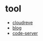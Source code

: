# tool
- [cloudreve](http://cloud.agiantii.fun:5212)
- [blog](http://agiantii.fun)
- [code-server](http://code.agiantii.fun:8686)